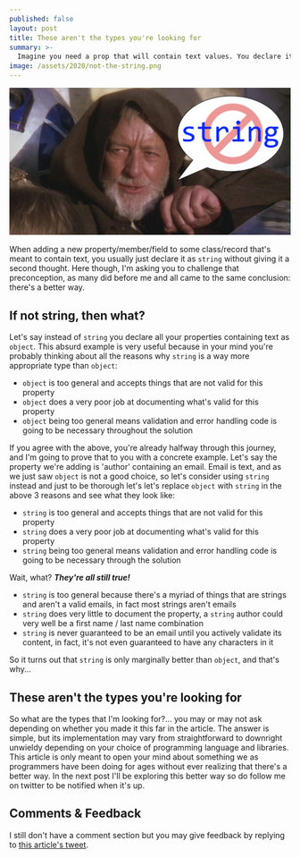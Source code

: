 ```yaml
---
published: false
layout: post
title: These aren't the types you're looking for
summary: >-
  Imagine you need a prop that will contain text values. You declare it as string, right? Not so fast!
image: /assets/2020/not-the-string.png
---
```


![splash](/assets/2020/not-the-string.png)

When adding a new property/member/field to some class/record that's meant to contain text, you usually just declare it as `string` without giving it a second thought. Here though, I'm asking you to challenge that preconception, as many did before me and all came to the same conclusion: there's a better way.

## If not string, then what?

Let's say instead of `string` you declare all your properties containing text as `object`. This absurd example is very useful because in your mind you're probably thinking about all the reasons why `string` is a way more appropriate type than `object`:

* `object` is too general and accepts things that are not valid for this property
* `object` does a very poor job at documenting what's valid for this property
* `object` being too general means validation and error handling code is going to be necessary throughout the solution

If you agree with the above, you're already halfway through this journey, and I'm going to prove that to you with a concrete example. Let's say the property we're adding is 'author' containing an email. Email is text, and as we just saw `object` is not a good choice, so let's consider using `string` instead and just to be thorough let's let's replace `object` with `string` in the above 3 reasons and see what they look like:

* `string` is too general and accepts things that are not valid for this property
* `string` does a very poor job at documenting what's valid for this property
* `string` being too general means validation and error handling code is going to be necessary through the solution

Wait, what? ***They're all still true!***

* `string` is too general because there's a myriad of things that are strings and aren't a valid emails, in fact most strings aren't emails
* `string` does very little to document the property, a `string` author could very well be a first name / last name combination
* `string` is never guaranteed to be an email until you actively validate its content, in fact, it's not even guaranteed to have any characters in it

So it turns out that `string` is only marginally better than `object`, and that's why...

## These aren't the types you're looking for

So what are the types that I'm looking for?... you may or may not ask depending on whether you made it this far in the article. The answer is simple, but its implementation may vary from straightforward to downright unwieldy depending on your choice of programming language and libraries. This article is only meant to open your mind about something we as programmers have been doing for ages without ever realizing that there's a better way. In the next post I'll be exploring this better way so do follow me on twitter to be notified when it's up.

## Comments & Feedback

I still don't have a comment section but you may give feedback by replying to [this article's tweet](https://twitter.com/fishyrock/).
